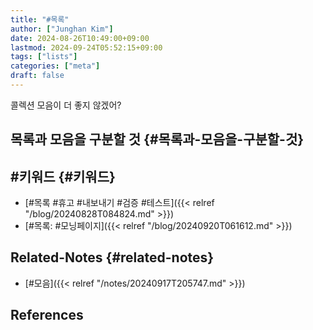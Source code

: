 ```yaml
---
title: "#목록"
author: ["Junghan Kim"]
date: 2024-08-26T10:49:00+09:00
lastmod: 2024-09-24T05:52:15+09:00
tags: ["lists"]
categories: ["meta"]
draft: false
---
```


콜렉션 모음이 더 좋지 않겠어?


## 목록과 모음을 구분할 것 {#목록과-모음을-구분할-것}


## #키워드 {#키워드}

-   [#목록 #휴고 #내보내기 #검증 #테스트]({{< relref "/blog/20240828T084824.md" >}})
-   [#목록: #모닝페이지]({{< relref "/blog/20240920T061612.md" >}})


## Related-Notes {#related-notes}

-   [#모음]({{< relref "/notes/20240917T205747.md" >}})

## References

<style>.csl-entry{text-indent: -1.5em; margin-left: 1.5em;}</style><div class="csl-bib-body">
</div>
